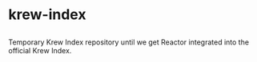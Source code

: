 ##
# krew-index
##

Temporary Krew Index repository until we get Reactor integrated into the official Krew Index.
